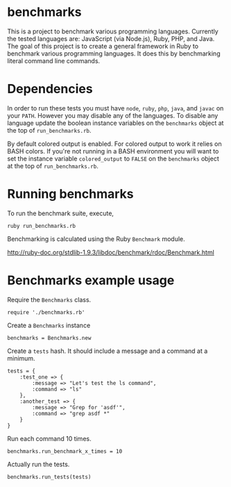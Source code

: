 benchmarks
==========
This is a project to benchmark various programming languages. Currently the tested languages are: JavaScript (via Node.js), Ruby, PHP, and Java. The goal of this project is to create a general framework in Ruby to benchmark various programming languages. It does this by benchmarking literal command line commands.

Dependencies
============
In order to run these tests you must have `node`, `ruby`, `php`, `java`, and `javac` on your `PATH`. However you may disable any of the languages. To disable any language update the boolean instance variables on the `benchmarks` object at the top of `run_benchmarks.rb`.

By default colored output is enabled. For colored output to work it relies on BASH colors. If you're not running in a BASH environment you will want to set the instance variable `colored_output` to `FALSE` on the `benchmarks` object at the top of `run_benchmarks.rb`.

Running benchmarks
==================
To run the benchmark suite, execute,

    ruby run_benchmarks.rb

Benchmarking is calculated using the Ruby `Benchmark` module.

http://ruby-doc.org/stdlib-1.9.3/libdoc/benchmark/rdoc/Benchmark.html

Benchmarks example usage
========================

Require the `Benchmarks` class.

    require './benchmarks.rb'

Create a `Benchmarks` instance

    benchmarks = Benchmarks.new

Create a `tests` hash. It should include a message and a command at a minimum.

    tests = {
        :test_one => {
            :message => "Let's test the ls command",
            :command => "ls"
        },
        :another_test => {
            :message => "Grep for 'asdf'",
            :command => "grep asdf *"
        }
    }

Run each command 10 times.

    benchmarks.run_benchmark_x_times = 10

Actually run the tests.

    benchmarks.run_tests(tests)
